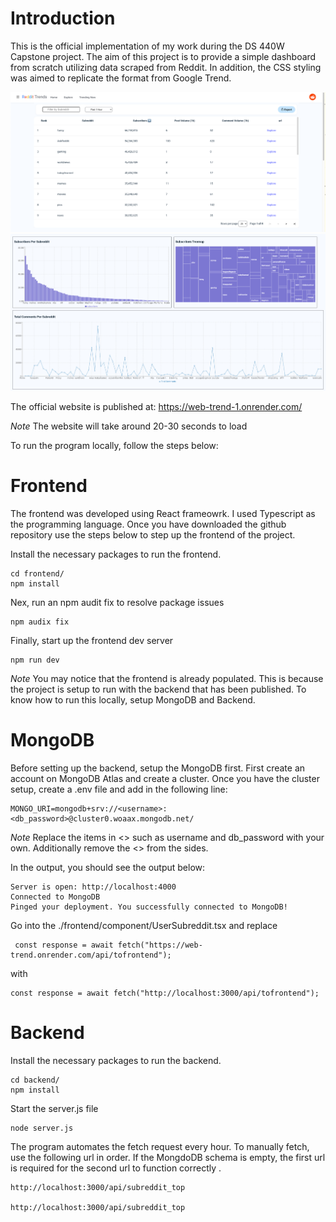 # Introduction
This is the official implementation of my work during the DS 440W Capstone project. The aim of this project is to provide a simple dashboard from scratch utilizing data scraped from Reddit. In addition, the CSS styling was aimed to replicate the format from Google Trend. 

![overview.png](figures/table.png)
![overview.png](figures/dashboard.png)

The official website is published at: https://web-trend-1.onrender.com/ 

*Note* The website will take around 20-30 seconds to load

To run the program locally, follow the steps below:

# Frontend
The frontend was developed using React frameowrk. I used Typescript as the programming language.  Once you have downloaded the github repository use the steps below to step up the frontend of the project.

Install the necessary packages to run the frontend.
```shell
cd frontend/
npm install
```
Nex, run an npm audit fix to resolve package issues
```shell
npm audix fix
```

Finally, start up the frontend dev server
```shell
npm run dev
```

*Note* You may notice that the frontend is already populated. This is because the project is setup to run with the backend that has been published. To know how to run this locally, setup MongoDB and Backend.

# MongoDB
Before setting up the backend, setup the MongoDB first. First create an account on MongoDB Atlas and create a cluster. Once you have the cluster setup, create a .env file and add in the following line:

```shell
MONGO_URI=mongodb+srv://<username>:<db_password>@cluster0.woaax.mongodb.net/
```
*Note* Replace the items in <> such as username and db_password with your own. Additionally remove the <> from the sides.

In the output, you should see the output below:
```shell
Server is open: http://localhost:4000
Connected to MongoDB
Pinged your deployment. You successfully connected to MongoDB!
```

Go into the ./frontend/component/UserSubreddit.tsx and replace 
```shell
 const response = await fetch("https://web-trend.onrender.com/api/tofrontend");
```
with
```shell
const response = await fetch("http://localhost:3000/api/tofrontend");
```

# Backend 
Install the necessary packages to run the backend.
```shell
cd backend/
npm install
```
Start the server.js file
```shell
node server.js
```

The program automates the fetch request every hour. To manually fetch, use the following url in order. If the MongdoDB schema is empty, the first url is required for the second url to function correctly
.
```shell
http://localhost:3000/api/subreddit_top

http://localhost:3000/api/subreddit_top

```

